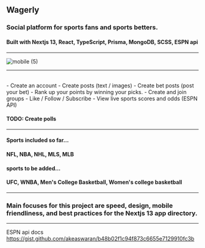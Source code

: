## Wagerly
### Social platform for sports fans and sports betters.
#### Built with Nextjs 13, React, TypeScript, Prisma, MongoDB, SCSS, ESPN api
<hr />

![mobile (5)](https://github.com/jDelille/fullstack-next-prisma/assets/84540947/9e16e54c-6b3f-4a0d-a8d2-1009ce16f0a7)


<hr />
<br />
- Create an account
- Create posts (text / images)
- Create bet posts (post your bet)
- Rank up your points by winning your picks.
- Create and join groups 
- Like / Follow / Subscribe
- View live sports scores and odds (ESPN API)

#### TODO: Create polls

<hr />

#### Sports included so far...
 #### NFL, NBA, NHL, MLS, MLB 

#### sports to be added...
 #### UFC, WNBA, Men's College Basketball, Women's college basketball

<hr />


### Main focuses for this project are speed, design, mobile friendliness, and best practices for the Nextjs 13 app directory. 

<hr />

ESPN api docs 
https://gist.github.com/akeaswaran/b48b02f1c94f873c6655e7129910fc3b

